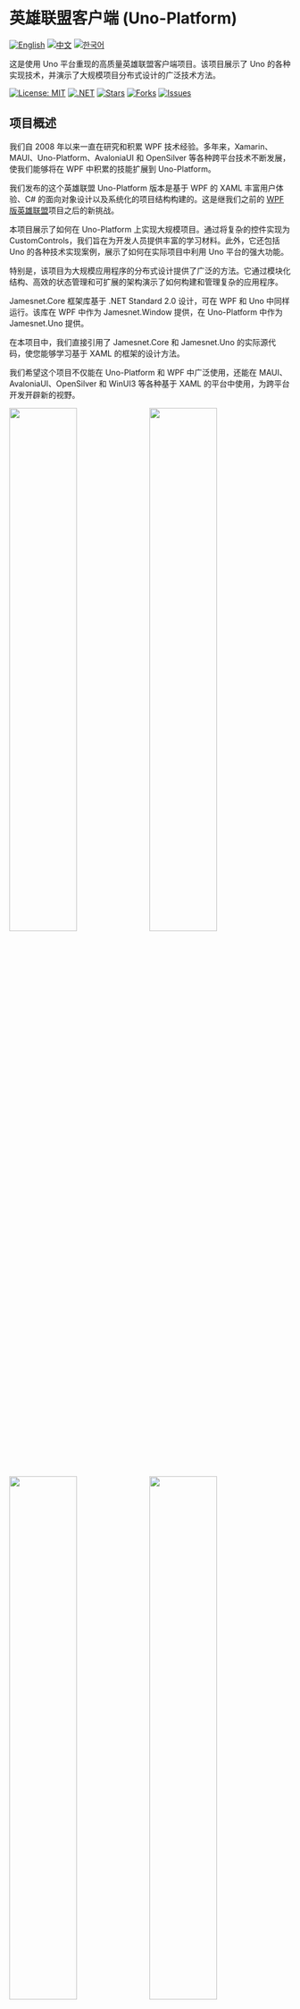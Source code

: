 # 英雄联盟客户端 (Uno-Platform)

[![English](https://img.shields.io/badge/docs-English-blue.svg)](README.md) [![中文](https://img.shields.io/badge/docs-中文-red.svg)](README.zh-CN.md) [![한국어](https://img.shields.io/badge/docs-한국어-green.svg)](README.ko.md)

这是使用 Uno 平台重现的高质量英雄联盟客户端项目。该项目展示了 Uno 的各种实现技术，并演示了大规模项目分布式设计的广泛技术方法。

[![License: MIT](https://img.shields.io/badge/License-MIT-yellow.svg)](https://opensource.org/licenses/MIT)
[![.NET](https://img.shields.io/badge/.NET-8.0-blue.svg)](https://dotnet.microsoft.com/download)
[![Stars](https://img.shields.io/github/stars/jamesnet214/leagueoflegends-uno.svg)](https://github.com/jamesnet214/leagueoflegends-uno/stargazers)
[![Forks](https://img.shields.io/github/forks/jamesnet214/leagueoflegends-uno.svg)](https://github.com/jamesnet214/leagueoflegends-uno/network/members)
[![Issues](https://img.shields.io/github/issues/jamesnet214/leagueoflegends-uno.svg)](https://github.com/jamesnet214/leagueoflegends-uno/issues)

## 项目概述

我们自 2008 年以来一直在研究和积累 WPF 技术经验。多年来，Xamarin、MAUI、Uno-Platform、AvaloniaUI 和 OpenSilver 等各种跨平台技术不断发展，使我们能够将在 WPF 中积累的技能扩展到 Uno-Platform。

我们发布的这个英雄联盟 Uno-Platform 版本是基于 WPF 的 XAML 丰富用户体验、C# 的面向对象设计以及系统化的项目结构构建的。这是继我们之前的 [WPF 版英雄联盟](https://github.com/jamesnetgorup/leagueoflegends-wpf)项目之后的新挑战。

本项目展示了如何在 Uno-Platform 上实现大规模项目。通过将复杂的控件实现为 CustomControls，我们旨在为开发人员提供丰富的学习材料。此外，它还包括 Uno 的各种技术实现案例，展示了如何在实际项目中利用 Uno 平台的强大功能。

特别是，该项目为大规模应用程序的分布式设计提供了广泛的方法。它通过模块化结构、高效的状态管理和可扩展的架构演示了如何构建和管理复杂的应用程序。

Jamesnet.Core 框架库基于 .NET Standard 2.0 设计，可在 WPF 和 Uno 中同样运行。该库在 WPF 中作为 Jamesnet.Window 提供，在 Uno-Platform 中作为 Jamesnet.Uno 提供。

在本项目中，我们直接引用了 Jamesnet.Core 和 Jamesnet.Uno 的实际源代码，使您能够学习基于 XAML 的框架的设计方法。

我们希望这个项目不仅能在 Uno-Platform 和 WPF 中广泛使用，还能在 MAUI、AvaloniaUI、OpenSilver 和 WinUI3 等各种基于 XAML 的平台中使用，为跨平台开发开辟新的视野。

<img src="https://github.com/user-attachments/assets/3bc0d881-577e-4aa2-8802-698169d701a5" width="49%"/>
<img src="https://github.com/user-attachments/assets/d3b13869-d0f8-457d-90d9-5a637c500b4a" width="49%"/>
<img src="https://github.com/user-attachments/assets/45920f83-41b9-4924-8e92-86123d15a2a4" width="49%"/>
<img src="https://github.com/user-attachments/assets/4e41c4af-1a98-48b0-9c44-05ac48f0430e" width="49%"/>
<img src="https://github.com/user-attachments/assets/78415f9d-732c-4940-881c-beed7a6e9620" width="49%"/>
<img src="https://github.com/user-attachments/assets/b376f4ed-4ffd-4528-b1cc-6b0483f442e1" width="49%"/>
<img src="https://github.com/user-attachments/assets/3bc0d881-577e-4aa2-8802-698169d701a5" width="49%"/>
<img src="https://github.com/user-attachments/assets/0cedb504-2f27-43b8-87ed-34e85f1d7b83" width="49%"/>
<img src="https://github.com/user-attachments/assets/f5e80933-9d18-47c1-81c6-eb55a680972a" width="49%"/>
<img src="https://github.com/user-attachments/assets/d8aa51d5-c6e1-4a9a-95f8-e20a7c6f9f91" width="49%"/>
<img src="https://github.com/user-attachments/assets/c2cc6c22-8345-4333-83a2-61ab08883652" width="49%"/>
<img src="https://github.com/user-attachments/assets/fd6aa0ca-14c1-4446-b6cb-2617bc15b373" width="49%"/>
<img src="https://github.com/user-attachments/assets/be84fe63-4fb5-4a6c-a537-9907b88e648b" width="49%"/>
<img src="https://github.com/user-attachments/assets/24db2d8b-b839-42b2-be8a-2fc6266dad77" width="49%"/>
<img src="https://github.com/user-attachments/assets/642ccf0d-f2df-4adc-bb87-b1246cbda0b7" width="49%"/>
<img src="https://github.com/user-attachments/assets/bece2bfd-1bb9-436e-b928-929d3706398c" width="49%"/>

## 支持的平台

本项目支持以下平台：

- **桌面**：在 Windows、macOS 和 Linux 上作为本地应用程序运行
- **Blazor WebAssembly**：使用 WebAssembly 技术在网络浏览器中运行（目前正在开发中）

注意：该应用程序主要为桌面环境开发。Blazor 支持尚未完成，将在未来更新中提供。更多详情请参阅下方的路线图。

## 如何运行

当您克隆此存储库时，它默认设置为 .NET 8.0 桌面环境。您可以在 Windows、macOS 或 Linux 上使用 Visual Studio 2022 或 JetBrains Rider 立即构建和运行它。

虽然此应用程序基于 Uno-Platform，但它主要为桌面环境设计。您可以从单一源代码创建一个在 Windows、macOS 和 Linux 上运行的单一程序。

### 桌面配置：

项目文件配置如下。您可以根据需要调整 .NET 版本。

```xml
<Project Sdk="Uno.Sdk">
  <PropertyGroup>
    <TargetFrameworks>net8.0-desktop</TargetFrameworks>
  </PropertyGroup>
</Project>
```

'net8.0-desktop' 基于 Skia 库，支持 Windows、macOS 和 Linux。

### Blazor WebAssembly 配置：

> 注意：Blazor 支持目前正在开发中。Blazor 支持和网络托管功能将在未来更新中添加。

```xml
<Project Sdk="Uno.Sdk">
  <PropertyGroup>
    <TargetFrameworks>net8.0-browserwasm;</TargetFrameworks>
  </PropertyGroup>
</Project>
```

我们欢迎对 Blazor 支持感兴趣的人贡献！

## 为项目做贡献

欢迎您的贡献！请随时提交拉取请求。

## 许可证

本项目采用 MIT 许可证。详情请参阅 [LICENSE](LICENSE) 文件。

## 开发路线图
以下是未来需要开发的项目。任何人都可以参与这些任务并成为贡献者。我们期待您的意见和参与！

- [ ] 将 GradientBrush 应用于 Foreground（参考：https://platform.uno/docs/articles/features/shapes-and-brushes.html）
- [ ] 更改 TextBox CaretBrush 颜色
- [ ] 改进 TextBox CustomControl
- [ ] 增强 ScrollViewer CustomControl
- [ ] 解决视图依赖注入过程中更改主窗口位置时视图坐标更新问题
- [ ] 改进 DependencyProperty 在 OnApplyTemplate 之前的 Callback 处理时机
- [ ] 添加多语言支持
- [ ] 实现多主题支持
- [ ] 改善 Blazor 支持的兼容性
- [ ] 整合 WPF/Uno、AvaloniaUI、OpenSilver 等跨平台框架（利用 Jamesnet.Core）
